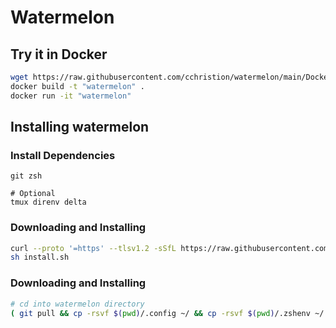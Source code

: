 # Watermelon

## Try it in Docker
```sh
wget https://raw.githubusercontent.com/cchristion/watermelon/main/Dockerfile
docker build -t "watermelon" .
docker run -it "watermelon"
```

## Installing watermelon

### Install Dependencies
```
git zsh
```
```
# Optional
tmux direnv delta
```

### Downloading and Installing
```sh
curl --proto '=https' --tlsv1.2 -sSfL https://raw.githubusercontent.com/cchristion/watermelon/main/install.sh -o install.sh
sh install.sh
```

### Downloading and Installing
```sh
# cd into watermelon directory
( git pull && cp -rsvf $(pwd)/.config ~/ && cp -rsvf $(pwd)/.zshenv ~/.zshenv )
```
